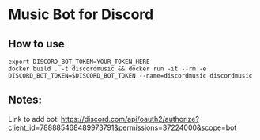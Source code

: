 # Music Bot for Discord

## How to use
    
    export DISCORD_BOT_TOKEN=YOUR_TOKEN_HERE
    docker build . -t discordmusic && docker run -it --rm -e DISCORD_BOT_TOKEN=$DISCORD_BOT_TOKEN --name=discordmusic discordmusic


## Notes:
Link to add bot: https://discord.com/api/oauth2/authorize?client_id=788885468489973791&permissions=37224000&scope=bot
